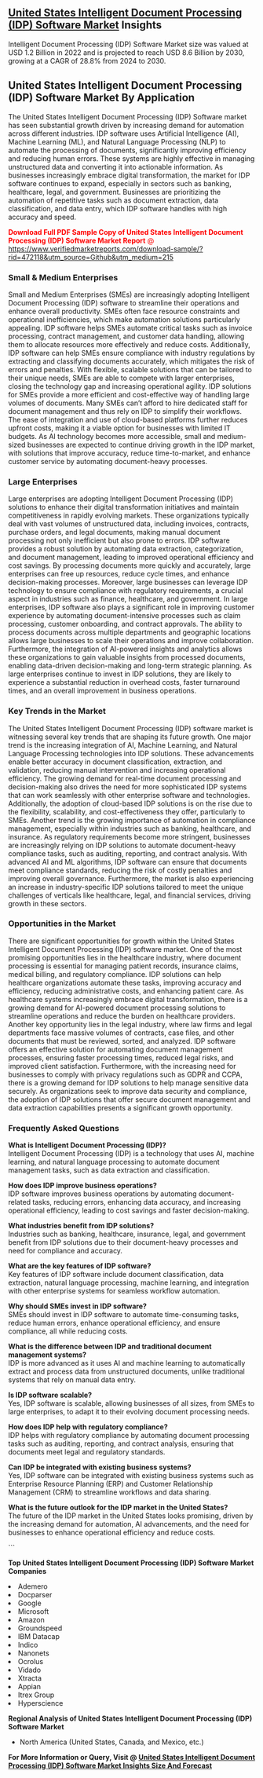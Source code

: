 <h2><a href="https://www.verifiedmarketreports.com/download-sample/?rid=472118&amp;utm_source=Github&amp;utm_medium=215" target="_blank">United States Intelligent Document Processing (IDP) Software Market</a> Insights</h2><p>Intelligent Document Processing (IDP) Software Market size was valued at USD 1.2 Billion in 2022 and is projected to reach USD 8.6 Billion by 2030, growing at a CAGR of 28.8% from 2024 to 2030.</p><p> <h2>United States Intelligent Document Processing (IDP) Software Market By Application</h2> <p>The United States Intelligent Document Processing (IDP) Software market has seen substantial growth driven by increasing demand for automation across different industries. IDP software uses Artificial Intelligence (AI), Machine Learning (ML), and Natural Language Processing (NLP) to automate the processing of documents, significantly improving efficiency and reducing human errors. These systems are highly effective in managing unstructured data and converting it into actionable information. As businesses increasingly embrace digital transformation, the market for IDP software continues to expand, especially in sectors such as banking, healthcare, legal, and government. Businesses are prioritizing the automation of repetitive tasks such as document extraction, data classification, and data entry, which IDP software handles with high accuracy and speed. <p><span class=""><span style="color: #ff0000;"><strong>Download Full PDF Sample Copy of United States Intelligent Document Processing (IDP) Software Market Report</strong> @ </span><a href="https://www.verifiedmarketreports.com/download-sample/?rid=472118&amp;utm_source=Github&amp;utm_medium=215" target="_blank">https://www.verifiedmarketreports.com/download-sample/?rid=472118&amp;utm_source=Github&amp;utm_medium=215</a></span></p></p> <h3>Small & Medium Enterprises</h3> <p>Small and Medium Enterprises (SMEs) are increasingly adopting Intelligent Document Processing (IDP) software to streamline their operations and enhance overall productivity. SMEs often face resource constraints and operational inefficiencies, which make automation solutions particularly appealing. IDP software helps SMEs automate critical tasks such as invoice processing, contract management, and customer data handling, allowing them to allocate resources more effectively and reduce costs. Additionally, IDP software can help SMEs ensure compliance with industry regulations by extracting and classifying documents accurately, which mitigates the risk of errors and penalties. With flexible, scalable solutions that can be tailored to their unique needs, SMEs are able to compete with larger enterprises, closing the technology gap and increasing operational agility. IDP solutions for SMEs provide a more efficient and cost-effective way of handling large volumes of documents. Many SMEs can’t afford to hire dedicated staff for document management and thus rely on IDP to simplify their workflows. The ease of integration and use of cloud-based platforms further reduces upfront costs, making it a viable option for businesses with limited IT budgets. As AI technology becomes more accessible, small and medium-sized businesses are expected to continue driving growth in the IDP market, with solutions that improve accuracy, reduce time-to-market, and enhance customer service by automating document-heavy processes.</p> <h3>Large Enterprises</h3> <p>Large enterprises are adopting Intelligent Document Processing (IDP) solutions to enhance their digital transformation initiatives and maintain competitiveness in rapidly evolving markets. These organizations typically deal with vast volumes of unstructured data, including invoices, contracts, purchase orders, and legal documents, making manual document processing not only inefficient but also prone to errors. IDP software provides a robust solution by automating data extraction, categorization, and document management, leading to improved operational efficiency and cost savings. By processing documents more quickly and accurately, large enterprises can free up resources, reduce cycle times, and enhance decision-making processes. Moreover, large businesses can leverage IDP technology to ensure compliance with regulatory requirements, a crucial aspect in industries such as finance, healthcare, and government. In large enterprises, IDP software also plays a significant role in improving customer experience by automating document-intensive processes such as claim processing, customer onboarding, and contract approvals. The ability to process documents across multiple departments and geographic locations allows large businesses to scale their operations and improve collaboration. Furthermore, the integration of AI-powered insights and analytics allows these organizations to gain valuable insights from processed documents, enabling data-driven decision-making and long-term strategic planning. As large enterprises continue to invest in IDP solutions, they are likely to experience a substantial reduction in overhead costs, faster turnaround times, and an overall improvement in business operations.</p> <h3>Key Trends in the Market</h3> <p>The United States Intelligent Document Processing (IDP) software market is witnessing several key trends that are shaping its future growth. One major trend is the increasing integration of AI, Machine Learning, and Natural Language Processing technologies into IDP solutions. These advancements enable better accuracy in document classification, extraction, and validation, reducing manual intervention and increasing operational efficiency. The growing demand for real-time document processing and decision-making also drives the need for more sophisticated IDP systems that can work seamlessly with other enterprise software and technologies. Additionally, the adoption of cloud-based IDP solutions is on the rise due to the flexibility, scalability, and cost-effectiveness they offer, particularly to SMEs. Another trend is the growing importance of automation in compliance management, especially within industries such as banking, healthcare, and insurance. As regulatory requirements become more stringent, businesses are increasingly relying on IDP solutions to automate document-heavy compliance tasks, such as auditing, reporting, and contract analysis. With advanced AI and ML algorithms, IDP software can ensure that documents meet compliance standards, reducing the risk of costly penalties and improving overall governance. Furthermore, the market is also experiencing an increase in industry-specific IDP solutions tailored to meet the unique challenges of verticals like healthcare, legal, and financial services, driving growth in these sectors.</p> <h3>Opportunities in the Market</h3> <p>There are significant opportunities for growth within the United States Intelligent Document Processing (IDP) software market. One of the most promising opportunities lies in the healthcare industry, where document processing is essential for managing patient records, insurance claims, medical billing, and regulatory compliance. IDP solutions can help healthcare organizations automate these tasks, improving accuracy and efficiency, reducing administrative costs, and enhancing patient care. As healthcare systems increasingly embrace digital transformation, there is a growing demand for AI-powered document processing solutions to streamline operations and reduce the burden on healthcare providers. Another key opportunity lies in the legal industry, where law firms and legal departments face massive volumes of contracts, case files, and other documents that must be reviewed, sorted, and analyzed. IDP software offers an effective solution for automating document management processes, ensuring faster processing times, reduced legal risks, and improved client satisfaction. Furthermore, with the increasing need for businesses to comply with privacy regulations such as GDPR and CCPA, there is a growing demand for IDP solutions to help manage sensitive data securely. As organizations seek to improve data security and compliance, the adoption of IDP solutions that offer secure document management and data extraction capabilities presents a significant growth opportunity.</p> <h3>Frequently Asked Questions</h3> <p><strong>What is Intelligent Document Processing (IDP)?</strong><br>Intelligent Document Processing (IDP) is a technology that uses AI, machine learning, and natural language processing to automate document management tasks, such as data extraction and classification.</p> <p><strong>How does IDP improve business operations?</strong><br>IDP software improves business operations by automating document-related tasks, reducing errors, enhancing data accuracy, and increasing operational efficiency, leading to cost savings and faster decision-making.</p> <p><strong>What industries benefit from IDP solutions?</strong><br>Industries such as banking, healthcare, insurance, legal, and government benefit from IDP solutions due to their document-heavy processes and need for compliance and accuracy.</p> <p><strong>What are the key features of IDP software?</strong><br>Key features of IDP software include document classification, data extraction, natural language processing, machine learning, and integration with other enterprise systems for seamless workflow automation.</p> <p><strong>Why should SMEs invest in IDP software?</strong><br>SMEs should invest in IDP software to automate time-consuming tasks, reduce human errors, enhance operational efficiency, and ensure compliance, all while reducing costs.</p> <p><strong>What is the difference between IDP and traditional document management systems?</strong><br>IDP is more advanced as it uses AI and machine learning to automatically extract and process data from unstructured documents, unlike traditional systems that rely on manual data entry.</p> <p><strong>Is IDP software scalable?</strong><br>Yes, IDP software is scalable, allowing businesses of all sizes, from SMEs to large enterprises, to adapt it to their evolving document processing needs.</p> <p><strong>How does IDP help with regulatory compliance?</strong><br>IDP helps with regulatory compliance by automating document processing tasks such as auditing, reporting, and contract analysis, ensuring that documents meet legal and regulatory standards.</p> <p><strong>Can IDP be integrated with existing business systems?</strong><br>Yes, IDP software can be integrated with existing business systems such as Enterprise Resource Planning (ERP) and Customer Relationship Management (CRM) to streamline workflows and data sharing.</p> <p><strong>What is the future outlook for the IDP market in the United States?</strong><br>The future of the IDP market in the United States looks promising, driven by the increasing demand for automation, AI advancements, and the need for businesses to enhance operational efficiency and reduce costs.</p> ```</p><p><strong>Top United States Intelligent Document Processing (IDP) Software Market Companies</strong></p><div data-test-id=""><p><li>Ademero</li><li> Docparser</li><li> Google</li><li> Microsoft</li><li> Amazon</li><li> Groundspeed</li><li> IBM Datacap</li><li> Indico</li><li> Nanonets</li><li> Ocrolus</li><li> Vidado</li><li> Xtracta</li><li> Appian</li><li> Itrex Group</li><li> Hyperscience</li></p><div><strong>Regional Analysis of&nbsp;United States Intelligent Document Processing (IDP) Software Market</strong></div><ul><li dir="ltr"><p dir="ltr">North America&nbsp;(United States, Canada, and Mexico, etc.)</p></li></ul><p><strong>For More Information or Query, Visit @&nbsp;</strong><strong><a href="https://www.verifiedmarketreports.com/product/intelligent-document-processing-idp-software-market/?utm_source=Github&amp;utm_medium=215" target="_blank">United States Intelligent Document Processing (IDP) Software Market Insights Size And Forecast</a></strong></p></div>
